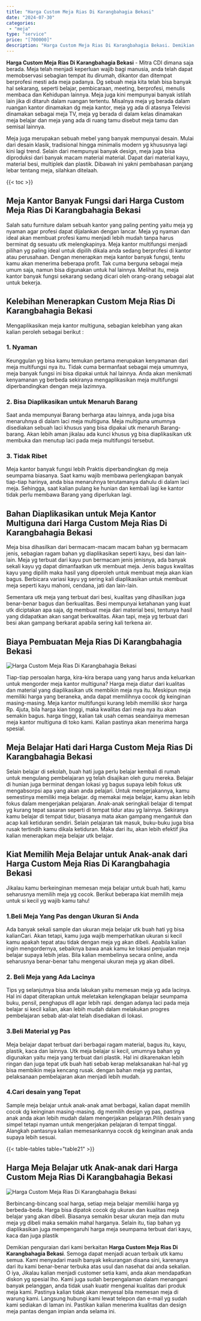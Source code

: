 ```yaml
---
title: "Harga Custom Meja Rias Di Karangbahagia Bekasi"
date: "2024-07-30"
categories:
 - "meja"
type: "service"
price: "[700000]"
description: "Harga Custom Meja Rias Di Karangbahagia Bekasi. Demikian penguraian dari kami berkaitan **Harga Custom Meja Rias Di Karangbahagia Bekasi**. Semoga dapat menj..."
---
```


**Harga Custom Meja Rias Di Karangbahagia Bekasi** - Mitra CDI dimana saja berada. Meja telah menjadi keperluan wajib bagi manusia, anda telah dapat memobservasi sebagian tempat itu dirumah, dikantor dan ditempat berprofesi mesti ada meja padanya. Dg sebuah meja kita telah bisa banyak hal sekarang, seperti belajar, pembicaraan, meeting, berprofesi, menulis membaca dan Kehidupan lainnya. Meja juga kini mempunyai banyak istilah lain jika di ditaruh dalam ruangan tertentu. Misalnya meja yg berada dalam ruangan kantor dinamakan dg meja kantor, meja yg ada di atasnya Televisi dinamakan sebagai meja TV, meja yg berada di dalam kelas dinamakan meja belajar dan meja yang ada di ruang tamu disebut meja tamu dan semisal lainnya.

Meja juga merupakan sebuah mebel yang banyak mempunyai desain. Mulai dari desain klasik, tradisional hingga minimalis modern yg khususnya lagi kini lagi trend. Selain dari mempunyai banyak design, meja juga bisa diproduksi dari banyak macam material material. Dapat dari material kayu, material besi, multiplek dan plastik. Dibawah ini yakni pembahasan panjang lebar tentang meja, silahkan ditelaah.

{{< toc >}}

## Meja Kantor Banyak Fungsi dari Harga Custom Meja Rias Di Karangbahagia Bekasi

Salah satu furniture dalam sebuah kantor yang paling penting yaitu meja yg nyaman agar profesi dapat dijalankan dengan lancar. Meja yg nyaman dan ideal akan membuat profesi kamu menjadi lebih mudah tanpa harus berminat dg sesuatu utk melengkapinya. Meja kantor multifungsi menjadi pilihan yg paling ideal untuk dipilih dikala anda sedang berprofesi di kantor atau perusahaan. Dengan menerapkan meja kantor banyak fungsi, tentu kamu akan menerima beberapa profit. Tak cuma berguna sebagai meja umum saja, namun bisa digunakan untuk hal lainnya. Melihat itu, meja kantor banyak fungsi sekarang sedang dicari oleh orang-orang sebagai alat untuk bekerja.

## Kelebihan Menerapkan Custom Meja Rias Di Karangbahagia Bekasi

Mengaplikasikan meja kantor multiguna, sebagian kelebihan yang akan kalian peroleh sebagai berikut :

### 1\. Nyaman

Keunggulan yg bisa kamu temukan pertama merupakan kenyamanan dari meja multifungsi nya itu. Tidak cuma bermanfaat sebagai meja umumnya, meja banyak fungsi ini bisa dipakai untuk hal lainnya. Anda akan menikmati kenyamanan yg berbeda sekiranya mengaplikasikan meja multifungsi diperbandingkan dengan meja lazimnya.

### 2\. Bisa Diaplikasikan untuk Menaruh Barang

Saat anda mempunyai Barang berharga atau lainnya, anda juga bisa menaruhnya di dalam laci meja multiguna. Meja multiguna umumnya disediakan sebuah laci khusus yang bisa dipakai utk menaruh Barang-barang. Akan lebih aman jikalau ada kunci khusus yg bisa diaplikasikan utk membuka dan menutup laci pada meja multifungsi tersebut.

### 3\. Tidak Ribet

Meja kantor banyak fungsi lebih Praktis diperbandingkan dg meja seumpama biasanya. Saat kamu wajib membawa perlengkapan banyak tiap-tiap harinya, anda bisa menaruhnya terutamanya dahulu di dalam laci meja. Sehingga, saat kalian pulang ke hunian dan kembali lagi ke kantor tidak perlu membawa Barang yang diperlukan lagi.

## Bahan Diaplikasikan untuk Meja Kantor Multiguna dari Harga Custom Meja Rias Di Karangbahagia Bekasi

Meja bisa dihasilkan dari bermacam-macam macam bahan yg bermacam jenis, sebagian ragam bahan yg diaplikasikan seperti kayu, besi dan lain-lain. Meja yg terbuat dari kayu pun bermacam jenis jenisnya, ada banyak sekali kayu yg dapat dimanfaatkan utk membuat meja. Jenis bagus kwalitas kayu yang dipilih maka hasil yang diperoleh untuk membuat meja akan kian bagus. Berbicara variasi kayu yg sering kali diaplikasikan untuk membuat meja seperti kayu mahoni, cendana, jati dan lain-lain.

Sementara utk meja yang terbuat dari besi, kualitas yang dihasilkan juga benar-benar bagus dan berkualitas. Besi mempunyai ketahanan yang kuat utk diciptakan apa saja, dg membuat meja dari material besi, tentunya hasil yang didapatkan akan sangat berkwalitas. Akan tapi, meja yg terbuat dari besi akan gampang berkarat apabila sering kali terkena air.

## Biaya Pembuatan Meja Rias Di Karangbahagia Bekasi

![Harga Custom Meja Rias Di Karangbahagia Bekasi](/images/meja/meja-dewasa-029.jpg)

Tiap-tiap persoalan harga, kira-kira berapa uang yang harus anda keluarkan untuk mengorder meja kantor multiguna? Harga meja diatur dari kualitas dan material yang diaplikasikan utk membikin meja nya itu. Meskipun meja memiliki harga yang beraneka, anda dapat memilihnya cocok dg keinginan masing-masing. Meja kantor multifungsi kurang lebih memiliki skor harga Rp. 4juta, bila harga kian tinggi, maka kwalitas dari meja nya itu akan semakin bagus. harga tinggi, kalian tak usah cemas seandainya memesan meja kantor multiguna di toko kami. Kalian pastinya akan menerima harga spesial.

## Meja Belajar Hati dari Harga Custom Meja Rias Di Karangbahagia Bekasi

Selain belajar di sekolah, buah hati juga perlu belajar kembali di rumah untuk mengulang pembelajaran yg telah disajikan oleh guru mereka. Belajar di hunian juga berminat dengan lokasi yg bagus supaya lebih fokus utk mengabsorpsi apa yang akan anda pelajari. Untuk mengerjakannya, kamu semestinya memiliki meja belajar. dg memakai meja belajar, kamu akan lebih fokus dalam mengerjakan pelajaran. Anak-anak seringkali belajar di tempat yg kurang tepat sasaran seperti di tempat tidur atau yg lainnya. Sekiranya kamu belajar di tempat tidur, biasanya mata akan gampang mengantuk dan acap kali ketiduran sendiri. Selain pelajaran tak masuk, buku-buku juga bisa rusak tertindih kamu dikala ketiduran. Maka dari itu, akan lebih efektif jika kalian menerapkan meja belajar utk belajar.

## Kiat Memilih Meja Belajar untuk Anak-anak dari Harga Custom Meja Rias Di Karangbahagia Bekasi

Jikalau kamu berkeinginan memesan meja belajar untuk buah hati, kamu seharusnya memilih meja yg cocok. Berikut beberapa kiat memilih meja untuk si kecil yg wajib kamu tahu!

### 1.Beli Meja Yang Pas dengan Ukuran Si Anda

Ada banyak sekali sample dan ukuran meja belajar utk buah hati yg bisa kalianCari. Akan tetapi, kamu juga wajib memperhatikan ukuran si kecil kamu apakah tepat atau tidak dengan meja yg akan dibeli. Apabila kalian ingin mengordernya, sebaiknya bawa anak kamu ke lokasi penjualan meja belajar supaya lebih jelas. Bila kalian membelinya secara online, anda seharusnya benar-benar tahu mengenai ukuran meja yg akan dibeli.

### 2\. Beli Meja yang Ada Lacinya

Tips yg selanjutnya bisa anda lakukan yaitu memesan meja yg ada lacinya. Hal ini dapat diterapkan untuk meletakan kelengkapan belajar seumpama buku, pensil, penghapus dll agar lebih rapi. dengan adanya laci pada meja belajar si kecil kalian, akan lebih mudah dalam melakukan progres pembelajaran sebab alat-alat telah disediakan di lokasi.

### 3.Beli Material yg Pas

Meja belajar dapat terbuat dari berbagai ragam material, bagus itu, kayu, plastik, kaca dan lainnya. Utk meja belajar si kecil, umumnya bahan yg digunakan yaitu meja yang terbuat dari plastik. Hal ini dikarenakan lebih ringan dan juga tepat utk buah hati sebab kerap melaksanakan hal-hal yg bisa membikin meja kencang rusak. dengan bahan meja yg pantas, pelaksanaan pembelajaran akan menjadi lebih mudah.

### 4.Cari desain yang Tepat

Sample meja belajar untuk anak-anak amat berbagai, kalian dapat memilih cocok dg keinginan masing-masing. dg memilih design yg pas, pastinya anak anda akan lebih mudah dalam mengerjakan pelajaran.Pilih desain yang simpel tetapi nyaman untuk mengerjakan pelajaran di tempat tinggal. Alangkah pantasnya kalian memesankannya cocok dg keinginan anak anda supaya lebih sesuai.

{{< table-tables table="table21" >}}

## Harga Meja Belajar utk Anak-anak dari Harga Custom Meja Rias Di Karangbahagia Bekasi

![Harga Custom Meja Rias Di Karangbahagia Bekasi](/images/meja/meja-anak-003.jpg)

Berbincang-bincang soal harga, setiap meja belajar memiliki harga yg berbeda-beda. Harga bisa dipatok cocok dg ukuran dan kualitas meja belajar yang akan dibeli. Biasanya semakin besar ukuran meja dan mutu meja yg dibeli maka semakin mahal harganya. Selain itu, tiap bahan yg diaplikasikan juga mempengaruhi harga meja seumpama terbuat dari kayu, kaca dan juga plastik

Demikian penguraian dari kami berkaitan **Harga Custom Meja Rias Di Karangbahagia Bekasi**. Semoga dapat menjadi acuan terbaik utk kamu semua. Kami menyadari masih banyak kekurangan disana sini, karenanya dari itu kami benar-benar terbuka atas usul dan nasehat dai anda sekalian. O iya, Jikalau kalian menjadi customer setia kami, anda akan mendapatkan diskon yg spesial lho. Kami juga sudah berpengalaman dalam menangani banyak pelanggan, anda tidak usah kuatir mengenai kualitas dari produk meja kami. Pastinya kalian tidak akan menyesal bila memesan meja di warung kami. Langsung hubungi kami lewat telepon dan e-mail yg sudah kami sediakan di laman ini. Pastikan kalian menerima kualitas dan design meja pantas dengan impian anda selama ini.
